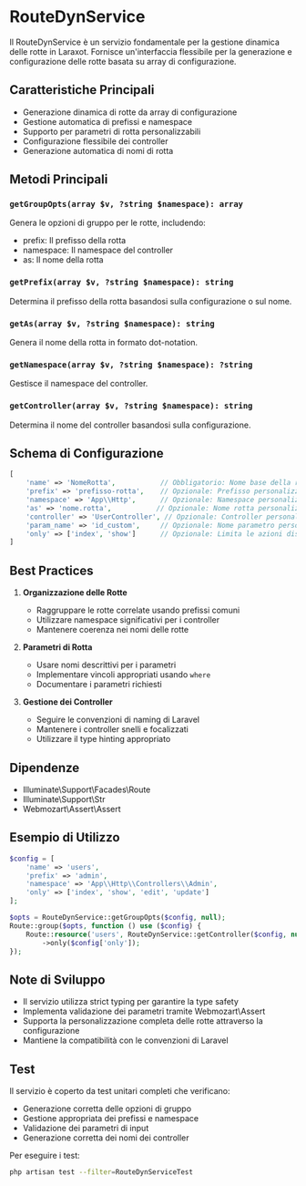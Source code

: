 # RouteDynService

Il RouteDynService è un servizio fondamentale per la gestione dinamica delle rotte in Laraxot. Fornisce un'interfaccia flessibile per la generazione e configurazione delle rotte basata su array di configurazione.

## Caratteristiche Principali

- Generazione dinamica di rotte da array di configurazione
- Gestione automatica di prefissi e namespace
- Supporto per parametri di rotta personalizzabili
- Configurazione flessibile dei controller
- Generazione automatica di nomi di rotta

## Metodi Principali

### `getGroupOpts(array $v, ?string $namespace): array`
Genera le opzioni di gruppo per le rotte, includendo:
- prefix: Il prefisso della rotta
- namespace: Il namespace del controller
- as: Il nome della rotta

### `getPrefix(array $v, ?string $namespace): string`
Determina il prefisso della rotta basandosi sulla configurazione o sul nome.

### `getAs(array $v, ?string $namespace): string`
Genera il nome della rotta in formato dot-notation.

### `getNamespace(array $v, ?string $namespace): ?string`
Gestisce il namespace del controller.

### `getController(array $v, ?string $namespace): string`
Determina il nome del controller basandosi sulla configurazione.

## Schema di Configurazione

```php
[
    'name' => 'NomeRotta',           // Obbligatorio: Nome base della rotta
    'prefix' => 'prefisso-rotta',    // Opzionale: Prefisso personalizzato
    'namespace' => 'App\\Http',      // Opzionale: Namespace personalizzato
    'as' => 'nome.rotta',           // Opzionale: Nome rotta personalizzato
    'controller' => 'UserController', // Opzionale: Controller personalizzato
    'param_name' => 'id_custom',     // Opzionale: Nome parametro personalizzato
    'only' => ['index', 'show']      // Opzionale: Limita le azioni disponibili
]
```

## Best Practices

1. **Organizzazione delle Rotte**
   - Raggruppare le rotte correlate usando prefissi comuni
   - Utilizzare namespace significativi per i controller
   - Mantenere coerenza nei nomi delle rotte

2. **Parametri di Rotta**
   - Usare nomi descrittivi per i parametri
   - Implementare vincoli appropriati usando `where`
   - Documentare i parametri richiesti

3. **Gestione dei Controller**
   - Seguire le convenzioni di naming di Laravel
   - Mantenere i controller snelli e focalizzati
   - Utilizzare il type hinting appropriato

## Dipendenze

- Illuminate\Support\Facades\Route
- Illuminate\Support\Str
- Webmozart\Assert\Assert

## Esempio di Utilizzo

```php
$config = [
    'name' => 'users',
    'prefix' => 'admin',
    'namespace' => 'App\\Http\\Controllers\\Admin',
    'only' => ['index', 'show', 'edit', 'update']
];

$opts = RouteDynService::getGroupOpts($config, null);
Route::group($opts, function () use ($config) {
    Route::resource('users', RouteDynService::getController($config, null))
        ->only($config['only']);
});
```

## Note di Sviluppo

- Il servizio utilizza strict typing per garantire la type safety
- Implementa validazione dei parametri tramite Webmozart\Assert
- Supporta la personalizzazione completa delle rotte attraverso la configurazione
- Mantiene la compatibilità con le convenzioni di Laravel

## Test

Il servizio è coperto da test unitari completi che verificano:
- Generazione corretta delle opzioni di gruppo
- Gestione appropriata dei prefissi e namespace
- Validazione dei parametri di input
- Generazione corretta dei nomi dei controller

Per eseguire i test:
```bash
php artisan test --filter=RouteDynServiceTest
``` 